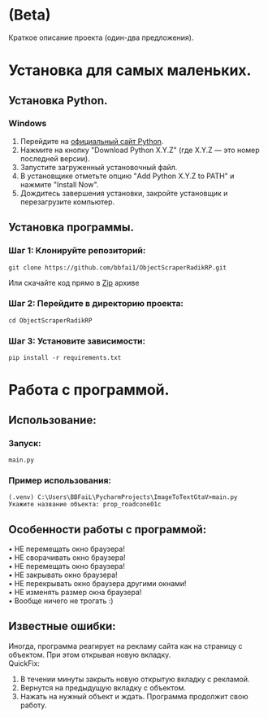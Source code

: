 # (Beta)

Краткое описание проекта (один-два предложения).

# Установка для самых маленьких.

## Установка Python.
### Windows
1. Перейдите на [официальный сайт Python](https://www.python.org/).
2. Нажмите на кнопку "Download Python X.Y.Z" (где X.Y.Z — это номер последней версии).
3. Запустите загруженный установочный файл.
4. В установщике отметьте опцию "Add Python X.Y.Z to PATH" и нажмите "Install Now".
5. Дождитесь завершения установки, закройте установщик и перезагрузите компьютер.

## Установка программы.
### Шаг 1: Клонируйте репозиторий: 
```
git clone https://github.com/bbfai1/ObjectScraperRadikRP.git
``` 
Или скачайте код прямо в [Zip](https://github.com/bbfai1/ObjectScraperRadikRP/archive/refs/heads/main.zip) архиве
### Шаг 2: Перейдите в директорию проекта: 
```
cd ObjectScraperRadikRP
```
### Шаг 3: Установите зависимости: 
```pip install -r requirements.txt```

# Работа с программой.
## Использование: 
### Запуск:
```main.py```
### Пример использования:
```(.venv) C:\Users\BBFaiL\PycharmProjects\ImageToTextGtaV>main.py```  
```Укажите название объекта: prop_roadcone01c```
## Особенности работы с программой:
• НЕ перемещать окно браузера!  
• НЕ сворачивать окно браузера!  
• НЕ перемещать окно браузера!  
• НЕ закрывать окно браузера!  
• НЕ перекрывать окно браузера другими окнами!  
• НЕ изменять размер окна браузера!  
• Вообще ничего не трогать :)

## Известные ошибки:
Иногда, программа реагирует на рекламу сайта как на страницу с объектом. При этом открывая новую вкладку.  
QuickFix: 
1. В течении минуты закрыть новую открытую вкладку с рекламой. 
2. Вернутся на предыдущую вкладку с объектом.
3. Нажать на нужный объект и ждать. Программа продолжит свою работу. 